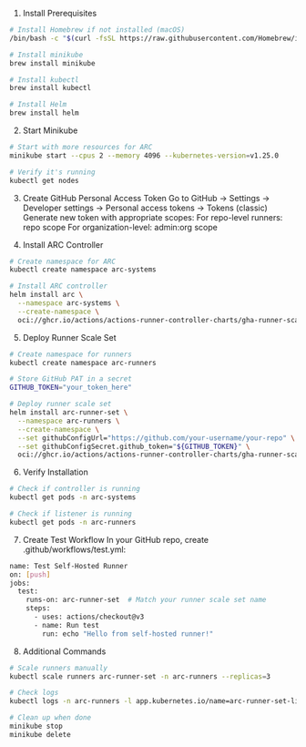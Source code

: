 1. Install Prerequisites

```bash
# Install Homebrew if not installed (macOS)
/bin/bash -c "$(curl -fsSL https://raw.githubusercontent.com/Homebrew/install/HEAD/install.sh)"

# Install minikube
brew install minikube

# Install kubectl
brew install kubectl

# Install Helm
brew install helm
```

2. Start Minikube

```bash
# Start with more resources for ARC
minikube start --cpus 2 --memory 4096 --kubernetes-version=v1.25.0

# Verify it's running
kubectl get nodes
```

3. Create GitHub Personal Access Token
Go to GitHub → Settings → Developer settings → Personal access tokens → Tokens (classic)
Generate new token with appropriate scopes:
For repo-level runners: repo scope
For organization-level: admin:org scope

4. Install ARC Controller
```bash
# Create namespace for ARC
kubectl create namespace arc-systems

# Install ARC controller
helm install arc \
  --namespace arc-systems \
  --create-namespace \
  oci://ghcr.io/actions/actions-runner-controller-charts/gha-runner-scale-set-controller
```

5. Deploy Runner Scale Set
```bash
# Create namespace for runners
kubectl create namespace arc-runners

# Store GitHub PAT in a secret
GITHUB_TOKEN="your_token_here"

# Deploy runner scale set
helm install arc-runner-set \
  --namespace arc-runners \
  --create-namespace \
  --set githubConfigUrl="https://github.com/your-username/your-repo" \
  --set githubConfigSecret.github_token="${GITHUB_TOKEN}" \
  oci://ghcr.io/actions/actions-runner-controller-charts/gha-runner-scale-set
```

6. Verify Installation
```bash
# Check if controller is running
kubectl get pods -n arc-systems

# Check if listener is running
kubectl get pods -n arc-runners
```

7. Create Test Workflow
In your GitHub repo, create .github/workflows/test.yml:
```bash
name: Test Self-Hosted Runner
on: [push]
jobs:
  test:
    runs-on: arc-runner-set  # Match your runner scale set name
    steps:
      - uses: actions/checkout@v3
      - name: Run test
        run: echo "Hello from self-hosted runner!"
```

8. Additional Commands
```bash
# Scale runners manually
kubectl scale runners arc-runner-set -n arc-runners --replicas=3

# Check logs
kubectl logs -n arc-runners -l app.kubernetes.io/name=arc-runner-set-listener

# Clean up when done
minikube stop
minikube delete
```



